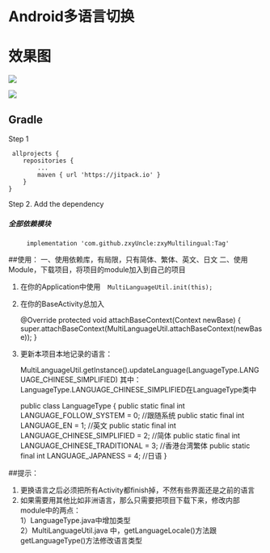 # Android多语言切换

# 效果图
[![](https://raw.githubusercontent.com/zxyUncle/zxyMultilingual/master/app/mul.gif)](https://raw.githubusercontent.com/zxyUncle/zxyMultilingual/master/app/mul.gif)

[![](https://jitpack.io/v/zxyUncle/zxyMultilingual.svg)](https://jitpack.io/#zxyUncle/zxyMultilingual)


Gradle
-----
Step 1    
	

     allprojects {  
		repositories {    
			...    
			maven { url 'https://jitpack.io' }     
		}    
	}    

Step 2. Add the dependency    
##### 全部依赖模块   
  
         implementation 'com.github.zxyUncle:zxyMultilingual:Tag'
    




##使用：
一、使用依赖库，有局限，只有简体、繁体、英文、日文
二、使用Module，下载项目，将项目的module加入到自己的项目
 1. 在你的Application中使用`  MultiLanguageUtil.init(this);`
 2. 在你的BaseActivity总加入     

     @Override
    protected void attachBaseContext(Context newBase) {
        super.attachBaseContext(MultiLanguageUtil.attachBaseContext(newBase));
    }
 3. 更新本项目本地记录的语言：  

    MultiLanguageUtil.getInstance().updateLanguage(LanguageType.LANGUAGE_CHINESE_SIMPLIFIED)
其中：LanguageType.LANGUAGE_CHINESE_SIMPLIFIED在LanguageType类中

    public class LanguageType {
    public static final int LANGUAGE_FOLLOW_SYSTEM = 0; //跟随系统
    public static final int LANGUAGE_EN = 1;    //英文
    public static final int LANGUAGE_CHINESE_SIMPLIFIED = 2; //简体
    public static final int LANGUAGE_CHINESE_TRADITIONAL = 3;  //香港台湾繁体
    public static final int LANGUAGE_JAPANESS = 4;  //日语
}

 

 
 
##提示：

 1. 更换语言之后必须把所有Activity都finish掉，不然有些界面还是之前的语言
 2. 如果需要用其他比如非洲语言，那么只需要把项目下载下来，修改内部module中的两点：       
 1）LanguageType.java中增加类型      
 2）MultiLanguageUtil.java 中，getLanguageLocale()方法跟getLanguageType()方法修改语言类型